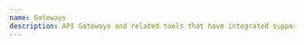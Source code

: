 ```yaml
---
name: Gateways
description: API Gateways and related tools that have integrated support for OpenAPI.
---
```

